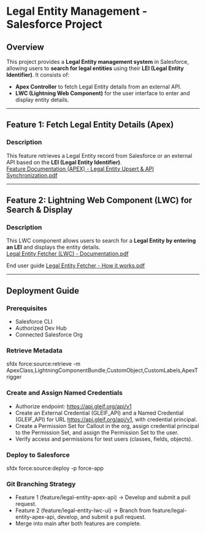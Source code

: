 # Legal Entity Management - Salesforce Project

## Overview  
This project provides a **Legal Entity management system** in Salesforce, allowing users to **search for legal entities** using their **LEI (Legal Entity Identifier)**. It consists of:  
- **Apex Controller** to fetch Legal Entity details from an external API.  
- **LWC (Lightning Web Component)** for the user interface to enter and display entity details.  

---


## Feature 1: Fetch Legal Entity Details (Apex)  
### Description  
This feature retrieves a Legal Entity record from Salesforce or an external API based on the **LEI (Legal Entity Identifier)**.  
[Feature Documentation (APEX) - Legal Entity Upsert & API Synchronization.pdf](https://github.com/user-attachments/files/19339311/Feature.Documentation.APEX.-.Legal.Entity.Upsert.API.Synchronization.pdf)


---

## Feature 2: Lightning Web Component (LWC) for Search & Display  
### Description  
This LWC component allows users to search for a **Legal Entity by entering an LEI** and displays the entity details.  
[Legal Entity Fetcher (LWC) - Documentation.pdf](https://github.com/user-attachments/files/19339327/Legal.Entity.Fetcher.LWC.-.Documentation.pdf)

End user guide [Legal Entity Fetcher - How it works.pdf](https://github.com/user-attachments/files/19339388/Legal.Entity.Fetcher.-.How.it.works.pdf)

---

## Deployment Guide  

### Prerequisites  
- Salesforce CLI  
- Authorized Dev Hub  
- Connected Salesforce Org  

### Retrieve Metadata  
sfdx force:source:retrieve -m ApexClass,LightningComponentBundle,CustomObject,CustomLabels,ApexTrigger

### Create and Assign Named Credentials
- Authorize endpoint: https://api.gleif.org/api/v1
- Create an External Credential (GLEIF_API) and a Named Credential (GLEIF_API) for URL https://api.gleif.org/api/v1, with credential principal.
- Create a Permission Set for Callout in the org, assign credential principal to the Permission Set, and assign the Permission Set to the user.
- Verify access and permissions for test users (classes, fields, objects).

### Deploy to Salesforce
sfdx force:source:deploy -p force-app

### Git Branching Strategy
- Feature 1 (feature/legal-entity-apex-api) → Develop and submit a pull request.
- Feature 2 (feature/legal-entity-lwc-ui) → Branch from feature/legal-entity-apex-api, develop, and submit a pull request.
- Merge into main after both features are complete.
